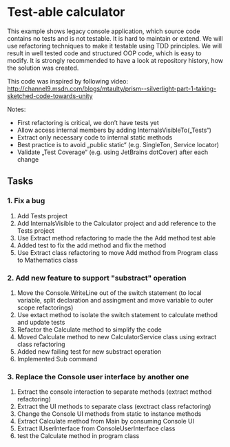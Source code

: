 # Test-able calculator

This example shows legacy console application, which source code contains no tests and is not testable. It is hard to maintain or extend. We will use refactoring techniques to make it testable using TDD principles. We will result in well tested code and structured OOP code, which is easy to modify.
It is strongly recommended to have a look at repository history, how the solution was created.

This code was inspired by following video:  http://channel9.msdn.com/blogs/mtaulty/prism--silverlight-part-1-taking-sketched-code-towards-unity

Notes:

* First refactoring is critical, we don’t have tests yet
* Allow access internal members by adding InternalsVisibleTo(„Tests“)
* Extract only necessary code to internal static methods
* Best practice is to avoid „public static“ (e.g. SingleTon, Service locator)
* Validate „Test Coverage“ (e.g. using JetBrains dotCover) after each change

## Tasks

### 1. Fix a bug

1. Add Tests project
2. Add InternalsVisible to the Calculator project and add reference to the Tests project
3. Use Extract method refactoring to made the the Add method test able
4. Added test to fix the add method and fix the method
5. Use Extract class refactoring to move Add method from Program class to Mathematics class

### 2. Add new feature to support "substract" operation

1. Move the Console.WriteLine out of the switch statement (to local variable, split declaration and assingment and move variable to outer scope refactorings)
2. Use extact method to isolate the switch statement to calculate method and update tests
3. Refactor the Calculate method to simplify the code
4. Moved Calculate method to new CalculatorService class using extract class refactoring
5. Added new failing test for new substract operation
6. Implemented Sub command

### 3. Replace the Console user interface by another one

1. Extract the console interaction to separate methods (extract method refactoring)
2. Extract the UI methods to separate class (exctract class refactoring)
3. Change the Console UI methods from static to instance methods
4. Extract Calculate method from Main by consuming Console UI
5. Extract IUserInterface from ConsoleUserInterface class
6. test the Calculate method in program class
